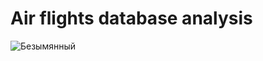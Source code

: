# Air flights database analysis

![Безымянный](https://user-images.githubusercontent.com/124151898/218076914-8908190b-d7d8-49ce-9031-f644b71b93c7.png)
